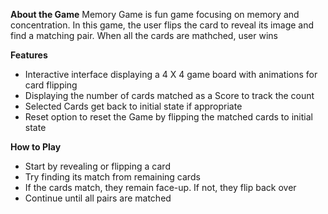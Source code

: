 <b>About the Game</b>
Memory Game is fun game focusing on memory and concentration. In this game, the user flips the card to reveal its image and find a matching pair. When all the cards are mathched, user wins<br>

<b>Features</b>
<ul>
<li>Interactive interface displaying a 4 X 4 game board with animations for card flipping</li>
<li>Displaying the number of cards matched as a Score to track the count</li>
<li>Selected Cards get back to initial state if appropriate </li>
<li>Reset option to reset the Game by flipping the matched cards to initial state</li>
</ul>

<b>How to Play</b>
<ul>
<li>Start by revealing or flipping a card</li>
<li>Try finding its match from remaining cards</li>
<li>If the cards match, they remain face-up. If not, they flip back over</li>
<li>Continue until all pairs are matched</li>
</ul>
